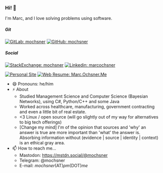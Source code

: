 <!--
Use below as README.md previewer: 
https://markdown-editor.github.io/ 
-->
### Hi! 👋
I'm Marc, and I love solving problems using software.

##### Git 
[![GitLab: mochsner](https://img.shields.io/badge/-mochsner-grey?style=flat-square&logo=GitLab&logoColor=white&link=https://gitlab.com/mochsner)](https://www.gitlab.com/mochsner/) [![GitHub: mochsner](https://img.shields.io/github/followers/mochsner?label=follow&style=social)](https://github.com/mochsner)

##### Social 
[![StackExchange: mochsner](https://img.shields.io/badge/-mochsner-lightgrey?style=flat-square&logo=StackExchange&logoColor=lightblue&link=https://gitlab.com/mochsner)](https://stackexchange.com/users/7913208/mochsner) [![Linkedin: marcochsner](https://img.shields.io/badge/-marcochsner-blue?style=flat-square&logo=Linkedin&logoColor=white&link=https://www.linkedin.com/in/marcochsner/)](https://www.linkedin.com/in/marcochsner/)

[![Personal Site](https://img.shields.io/badge/&#128100;-mochsner.github.io-darkgrey)](https://mochsner.github.io) 
[![Web Resume: Marc.Ochsner.Me](https://img.shields.io/badge/&#128100;-marc.ochsner.me-lightgrey)](https://marc.ochsner.me) 


- 😄 Pronouns: he/him
- ⚡ About
  - Studied Management Science and Computer Science (Bayesian Networks), using C#, Python/C++ and some Java
  - Worked across healthcare, manufacturing, government contracting and even a little bit of real estate.
  - <3 Linux / open source (will go slightly out of my way for alternatives to big tech offerings)
  - [Change my mind] I'm of the opinion that sources and 'why' an answer is true are more important than 'what' the answer is. Absorbing information without (evidence | source | identity | context) is an ethical gray area. 
- 📫 How to reach me...
  - Mastodon: https://mstdn.social/@mochsner
  - Telegram:  @mochsner
  - E-mail: *mochsner*(AT)*pm*(DOT)*me*
<!--
**mochsner/mochsner** is a ✨ _special_ ✨ repository because its `README.md` (this file) appears on your GitHub profile.

Here are some ideas to get you started:

- 🔭 I’m currently working on ...
- 🌱 I’m currently learning ...
- 👯 I’m looking to collaborate on ...
- 🤔 I’m looking for help with ...
- 💬 Ask me about ...

- 😄 Pronouns: ...
- ⚡ Fun fact: ...
-->
